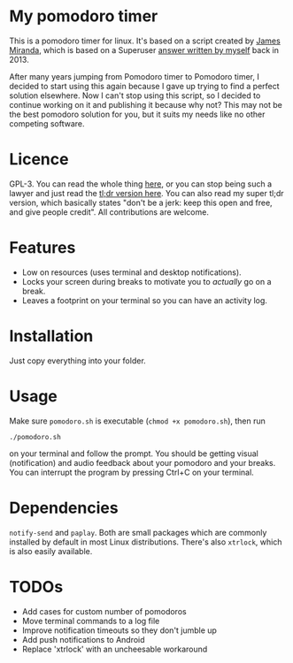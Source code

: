 # My pomodoro timer

This is a pomodoro timer for linux. It's based on a script created by [James Miranda](jameswpm@gmail.com), which is based on a Superuser [answer written by myself](https://superuser.com/questions/224265/pomodoro-timer-for-linux/669811#669811) back in 2013.

After many years jumping from Pomodoro timer to Pomodoro timer, I decided to start using this again because I gave up trying to find a perfect solution elsewhere. Now I can't stop using this script, so I decided to continue working on it and publishing it because why not? This may not be the best pomodoro solution for you, but it suits my needs like no other competing software.

# Licence

GPL-3. You can read the whole thing [here](https://www.gnu.org/licenses/gpl-3.0.en.html), or you can stop being such a lawyer and just read the [tl;dr version here](https://tldrlegal.com/license/gnu-general-public-license-v3-(gpl-3)). You can also read my super tl;dr version, which basically states "don't be a jerk: keep this open and free, and give people credit". All contributions are welcome.

# Features

- Low on resources (uses terminal and desktop notifications).
- Locks your screen during breaks to motivate you to _actually_ go on a break.
- Leaves a footprint on your terminal so you can have an activity log.

# Installation

Just copy everything into your folder.

# Usage

Make sure `pomodoro.sh` is executable (`chmod +x pomodoro.sh`), then run

```
./pomodoro.sh
```

on your terminal and follow the prompt. You should be getting visual (notification) and audio feedback about your pomodoro and your breaks. You can interrupt the program by pressing Ctrl+C on your terminal.

# Dependencies

`notify-send` and `paplay`. Both are small packages which are commonly installed by default in most Linux distributions. There's also `xtrlock`, which is also easily available.

# TODOs

- Add cases for custom number of pomodoros
- Move terminal commands to a log file
- Improve notification timeouts so they don't jumble up
- Add push notifications to Android
- Replace 'xtrlock' with an uncheesable workaround

